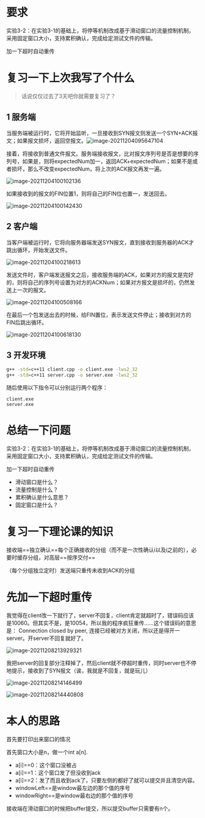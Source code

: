 # 要求

实验3-2：在实验3-1的基础上，将停等机制改成基于滑动窗口的流量控制机制，采用固定窗口大小，支持累积确认，完成给定测试文件的传输。

加一下超时自动重传

# 复习一下上次我写了个什么

> 话说仅仅过去了3天吧你就需要复习了？

## 1 服务端

当服务端被运行时，它将开始监听，一旦接收到SYN报文则发送一个SYN+ACK报文；如果报文损坏，返回空报文。![image-20211204095647104](C:/Users/16834/Desktop/%E8%AE%A1%E7%AE%97%E6%9C%BA%E7%BD%91%E7%BB%9C%E4%BD%9C%E4%B8%9A/%E5%AE%9E%E9%AA%8C3-2/image-20211204095647104.png)

接着，将接收到普通文件报文。服务端接收报文，比对报文序列号是否是想要的序列号，如果是，则将expectedNum加一，返回ACK+expectedNum；如果不是或者损坏，那么不改变expectedNum，将上次的ACK报文再发一遍。

![image-20211204100102136](C:/Users/16834/Desktop/%E8%AE%A1%E7%AE%97%E6%9C%BA%E7%BD%91%E7%BB%9C%E4%BD%9C%E4%B8%9A/%E5%AE%9E%E9%AA%8C3-2/image-20211204100102136.png)

如果接收到的报文的FIN位置1，则将自己的FIN位也置一，发送回去。

![image-20211204100142430](C:/Users/16834/Desktop/%E8%AE%A1%E7%AE%97%E6%9C%BA%E7%BD%91%E7%BB%9C%E4%BD%9C%E4%B8%9A/%E5%AE%9E%E9%AA%8C3-2/image-20211204100142430.png)

## 2 客户端

当客户端被运行时，它将向服务器端发送SYN报文，直到接收到服务器的ACK才跳出循环，开始发送文件。

![image-20211204100218613](C:/Users/16834/Desktop/%E8%AE%A1%E7%AE%97%E6%9C%BA%E7%BD%91%E7%BB%9C%E4%BD%9C%E4%B8%9A/%E5%AE%9E%E9%AA%8C3-2/image-20211204100218613.png)

发送文件时，客户端发送报文之后，接收服务端的ACK，如果对方的报文是完好的，则将自己的序列号设置为对方的ACKNum；如果对方报文是损坏的，仍然发送上一次的报文。

![image-20211204100508166](C:/Users/16834/Desktop/%E8%AE%A1%E7%AE%97%E6%9C%BA%E7%BD%91%E7%BB%9C%E4%BD%9C%E4%B8%9A/%E5%AE%9E%E9%AA%8C3-2/image-20211204100508166.png)

在最后一个包发送出去的时候，给FIN置位，表示发送文件停止；接收到对方的FIN后跳出循环。

![image-20211204100618130](C:/Users/16834/Desktop/%E8%AE%A1%E7%AE%97%E6%9C%BA%E7%BD%91%E7%BB%9C%E4%BD%9C%E4%B8%9A/%E5%AE%9E%E9%AA%8C3-2/image-20211204100618130.png)

## 3 开发环境

```bash
g++ -std=c++11 client.cpp -o client.exe -lws2_32
g++ -std=c++11 server.cpp -o server.exe -lws2_32
```

随后使用以下指令可以分别运行两个程序：

```
client.exe
server.exe
```

# 总结一下问题

实验3-2：在实验3-1的基础上，将停等机制改成基于滑动窗口的流量控制机制，采用固定窗口大小，支持累积确认，完成给定测试文件的传输。

加一下超时自动重传

- 滑动窗口是什么？
- 流量控制是什么？
- 累积确认是什么意思？
- 固定窗口是什么？

# 复习一下理论课的知识

接收端==独立确认==每个正确接收的分组（而不是一次性确认i以及i之前的），必要时缓存分组，对高层==按序交付==

（每个分组独立定时）发送端只重传未收到ACK的分组

# 先加一下超时重传

我觉得在client改一下就行了，server不回复，client肯定就超时了，错误码应该是10060。但其实不是，是10054，所以我的程序疯狂重传……这个错误码的意思是： Connection closed by peer, 连接已经被对方关闭，所以还是得开一server。开server不回复就好了。

![image-20211208213929321](C:/Users/16834/Desktop/%E8%AE%A1%E7%AE%97%E6%9C%BA%E7%BD%91%E7%BB%9C%E4%BD%9C%E4%B8%9A/%E5%AE%9E%E9%AA%8C3-2/image-20211208213929321.png)

我把server的回复部分注释掉了，然后client就不停超时重传，同时server也不停地提示，接收到了SYN报文（诶，我就是不回复，就是玩儿）

![image-20211208214146499](C:/Users/16834/Desktop/%E8%AE%A1%E7%AE%97%E6%9C%BA%E7%BD%91%E7%BB%9C%E4%BD%9C%E4%B8%9A/%E5%AE%9E%E9%AA%8C3-2/image-20211208214146499.png)

![image-20211208214440808](C:/Users/16834/Desktop/%E8%AE%A1%E7%AE%97%E6%9C%BA%E7%BD%91%E7%BB%9C%E4%BD%9C%E4%B8%9A/%E5%AE%9E%E9%AA%8C3-2/image-20211208214440808.png)

# 本人的思路

首先要打印出来窗口的情况

首先窗口大小是n，做一个int a[n].

- a[i]==0：这个窗口没被占
- a[i]==1：这个窗口发了但没收到ack
- a[i]==2：发了而且收到ack了，只要左侧的都好了就可以提交并且清空内容。
- windowLeft==是window最左边的那个值的序号
- windowRight==是window最右边的那个值的序号



接收端在滑动窗口的时候把buffer提交，所以提交buffer只需要有n个。

